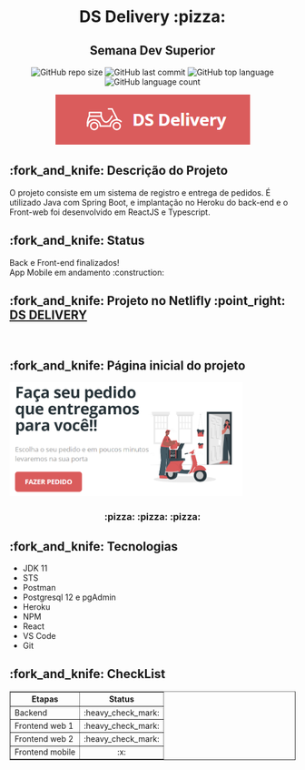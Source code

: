 <h1 align = "center"> DS Delivery :pizza: </h1>
<h2 align = "center"> Semana Dev Superior </h2>
<p align = "center"> <img alt="GitHub repo size" src="https://img.shields.io/github/repo-size/carolfons/ds-delivery?style=for-the-badge">
  <img alt="GitHub last commit" src="https://img.shields.io/github/last-commit/carolfons/ds-delivery?style=for-the-badge">
  <img alt="GitHub top language" src="https://img.shields.io/github/languages/top/carolfons/ds-delivery?color=black&style=for-the-badge">
 <img alt="GitHub language count" src="https://img.shields.io/github/languages/count/carolfons/ds-delivery?color=red&style=for-the-badge">
</p>

<p align = "center"> <img alt="logo" src="https://github.com/carolfons/ds-delivery/blob/main/assets/logo.PNG"></p>

<h2> :fork_and_knife: Descrição do Projeto </h2>
<p> O projeto consiste em um sistema de registro e entrega de pedidos. É utilizado Java com Spring Boot, e implantação no Heroku do back-end e o Front-web foi desenvolvido em ReactJS e Typescript. </p>

<h2> :fork_and_knife: Status </h2>
<p> Back e Front-end finalizados! <br/> App Mobile em andamento :construction: </p>
<h2> :fork_and_knife: Projeto no Netlifly :point_right: <a href = "https://devs-delivery.netlify.app"> DS DELIVERY </a> </h2>
<br/>
<h2 > :fork_and_knife: Página inicial do projeto </h2>
<p > <img alt="page-landing" src="https://github.com/carolfons/ds-delivery/blob/main/assets/page-landing.PNG" width = auto height = 200></p>
<h3 align = "center"> :pizza: :pizza: :pizza: </h3>

<h2> :fork_and_knife: Tecnologias </h2>
<ul>
  <li> JDK 11 </li>
  <li> STS </li>
  <li> Postman</li>
  <li> Postgresql 12 e pgAdmin </li>
  <li> Heroku </li>
  <li> NPM </li>
  <li> React </li>
  <li> VS Code </li>
  <li> Git </li>
</ul>
<h2> :fork_and_knife: CheckList </h2>

<table border = "1">
 <tr>
 <th align = "center"> <bold> Etapas </bold> </th>
 <th align = "center"><bold> Status</bold> </th>
 </tr>
 
 <tr>
 <td> Backend </td>
 <td align = "center"> :heavy_check_mark: </td>
 </tr>
 
 <tr>
 <td> Frontend web 1 </td>
 <td align = "center"> :heavy_check_mark: </td>
 </tr>
 
 <tr>
 <td> Frontend web 2 </td>
 <td align = "center"> :heavy_check_mark: </td>
 </tr>
 
 <tr>
 <td> Frontend mobile </td>
 <td align = "center"> :x: </td>
 </tr>


